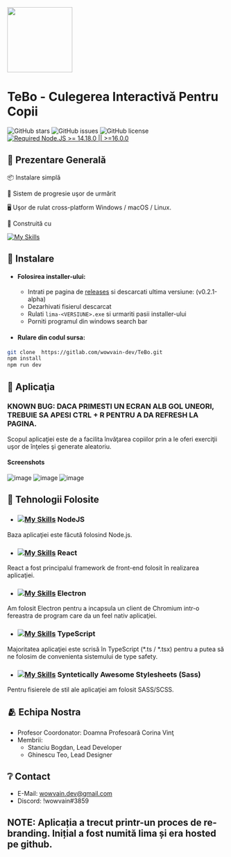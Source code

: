 <img width="150px" src="https://user-images.githubusercontent.com/79089703/228573457-ee265da7-3769-4c42-be53-d8e9180dacb0.png" />

# TeBo - Culegerea Interactivă Pentru Copii

![GitHub stars](https://img.shields.io/github/stars/wowvain-dev/lima-electron?color=fa6470)
![GitHub issues](https://img.shields.io/github/issues/wowvain-dev/lima-electron?color=d8b22d)
![GitHub license](https://img.shields.io/github/license/wowvain-dev/lima-electron)
[![Required Node.JS >= 14.18.0 || >=16.0.0](https://img.shields.io/static/v1?label=node&message=14.18.0%20||%20%3E=16.0.0&logo=node.js&color=3f893e)](https://nodejs.org/about/releases)

## 👀 Prezentare Generală

📦 Instalare simplă

🎯 Sistem de progresie uşor de urmărit    

🖥 Uşor de rulat cross-platform Windows / macOS / Linux.

💪 Construită cu 

[![My Skills](https://skillicons.dev/icons?i=ts,react,nodejs,electron,scss)](https://skillicons.dev)  



## 🛫 Instalare

- #### Folosirea installer-ului:
  - Intrati pe pagina de [releases](https://gitlab.com/wowvain-dev/TeBo/-/releases) si descarcati ultima versiune: (v0.2.1-alpha)
  - Dezarhivati fisierul descarcat
  - Rulati `lima-<VERSIUNE>.exe` si urmariti pasii installer-ului
  - Porniti programul din windows search bar

- #### Rulare din codul sursa:

```sh
git clone  https://gitlab.com/wowvain-dev/TeBo.git
npm install
npm run dev
```

## 📂 Aplicaţia

### KNOWN BUG: DACA PRIMESTI UN ECRAN ALB GOL UNEORI, TREBUIE SA APESI CTRL + R PENTRU A DA REFRESH LA PAGINA.
Scopul aplicaţiei este de a facilita învăţarea copiilor prin a le oferi exerciţii uşor de înţeles şi generate aleatoriu.

#### Screenshots
![image](https://user-images.githubusercontent.com/79089703/228577785-2ea9997d-449d-42a1-b175-b846c77d5da1.png)
![image](https://user-images.githubusercontent.com/79089703/228577823-fc8aa2ba-ba1d-43a3-8f6a-4c4059ba1584.png)
![image](https://user-images.githubusercontent.com/79089703/228577871-717052ac-1a05-49ec-bda6-c24e1ca842fc.png)



## 🚨 Tehnologii Folosite
- ### [![My Skills](https://skillicons.dev/icons?i=nodejs)](https://skillicons.dev) NodeJS  
Baza aplicaţiei este făcută folosind Node.js.

- ### [![My Skills](https://skillicons.dev/icons?i=react)](https://skillicons.dev) React
React a fost principalul framework de front-end folosit în realizarea aplicaţiei.

- ### [![My Skills](https://skillicons.dev/icons?i=electron)](https://skillicons.dev) Electron
Am folosit Electron pentru a incapsula un client de Chromium intr-o fereastra de program care da un feel nativ aplicaţiei.

- ### [![My Skills](https://skillicons.dev/icons?i=ts)](https://skillicons.dev) TypeScript
Majoritatea aplicaţiei este scrisă în TypeScript (*.ts / *.tsx) pentru a putea să ne folosim de convenienta sistemului de type safety.

- ### [![My Skills](https://skillicons.dev/icons?i=scss)](https://skillicons.dev) Syntetically Awesome Stylesheets (Sass)
Pentru fisierele de stil ale aplicaţiei am folosit SASS/SCSS.

## 🫂 Echipa Nostra

- Profesor Coordonator: Doamna Profesoară Corina Vinţ
- Membrii:
  - Stanciu Bogdan, Lead Developer
  - Ghinescu Teo, Lead Designer


## ❔ Contact

- E-Mail: wowvain.dev@gmail.com
- Discord: !wowvain#3859

## NOTE: Aplicația a trecut printr-un proces de re-branding. Inițial a fost numită lima și era hosted pe github.